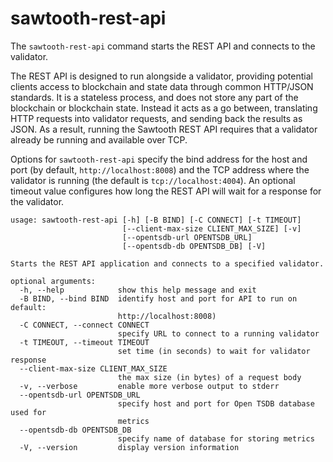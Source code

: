 # sawtooth-rest-api

The `sawtooth-rest-api` command starts the REST API and connects to the
validator.

The REST API is designed to run alongside a validator, providing
potential clients access to blockchain and state data through common
HTTP/JSON standards. It is a stateless process, and does not store any
part of the blockchain or blockchain state. Instead it acts as a go
between, translating HTTP requests into validator requests, and sending
back the results as JSON. As a result, running the Sawtooth REST API
requires that a validator already be running and available over TCP.

Options for `sawtooth-rest-api` specify the bind address for the host
and port (by default, `http://localhost:8008`) and the TCP address where
the validator is running (the default is `tcp://localhost:4004`). An
optional timeout value configures how long the REST API will wait for a
response for the validator.

```console
usage: sawtooth-rest-api [-h] [-B BIND] [-C CONNECT] [-t TIMEOUT]
                         [--client-max-size CLIENT_MAX_SIZE] [-v]
                         [--opentsdb-url OPENTSDB_URL]
                         [--opentsdb-db OPENTSDB_DB] [-V]

Starts the REST API application and connects to a specified validator.

optional arguments:
  -h, --help            show this help message and exit
  -B BIND, --bind BIND  identify host and port for API to run on default:
                        http://localhost:8008)
  -C CONNECT, --connect CONNECT
                        specify URL to connect to a running validator
  -t TIMEOUT, --timeout TIMEOUT
                        set time (in seconds) to wait for validator response
  --client-max-size CLIENT_MAX_SIZE
                        the max size (in bytes) of a request body
  -v, --verbose         enable more verbose output to stderr
  --opentsdb-url OPENTSDB_URL
                        specify host and port for Open TSDB database used for
                        metrics
  --opentsdb-db OPENTSDB_DB
                        specify name of database for storing metrics
  -V, --version         display version information

```

<!--
     Copyright 2017 Intel Corporation

     Licensed under the Apache License, Version 2.0 (the "License");
     you may not use this file except in compliance with the License.
     You may obtain a copy of the License at

         http://www.apache.org/licenses/LICENSE-2.0

     Unless required by applicable law or agreed to in writing, software
     distributed under the License is distributed on an "AS IS" BASIS,
     WITHOUT WARRANTIES OR CONDITIONS OF ANY KIND, either express or implied.
     See the License for the specific language governing permissions and
     limitations under the License.

  Licensed under Creative Commons Attribution 4.0 International License
  https://creativecommons.org/licenses/by/4.0/
-->
